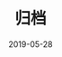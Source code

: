 ---
title: 归档
description: 归档
date: '2019-05-28'
aliases:
  - archives
license: CC BY-NC-ND
menu:
    main: 
        weight: -70
        params:
            icon: archives
--- 